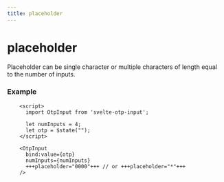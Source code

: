 ```yaml
---
title: placeholder
---
```


# placeholder
Placeholder can be single character or multiple characters of length equal to the number of inputs.

### Example
```svelte
    <script>
      import OtpInput from 'svelte-otp-input';
      
      let numInputs = 4;
      let otp = $state("");
    </script>
    
    <OtpInput
      bind:value={otp}
      numInputs={numInputs}
      +++placeholder="0000"+++ // or +++placeholder="*"+++
    />
```